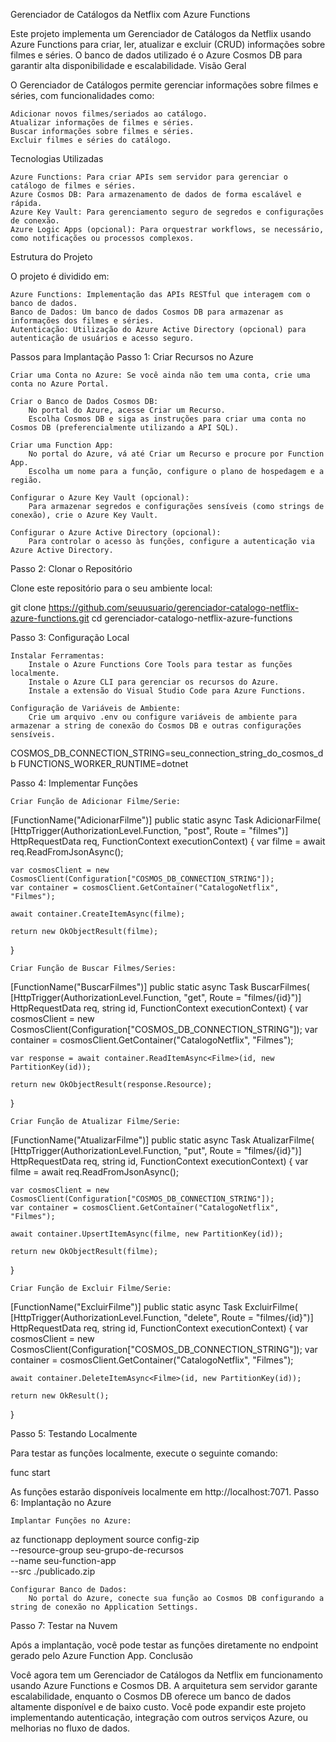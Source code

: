 Gerenciador de Catálogos da Netflix com Azure Functions

Este projeto implementa um Gerenciador de Catálogos da Netflix usando Azure Functions para criar, ler, atualizar e excluir (CRUD) informações sobre filmes e séries. O banco de dados utilizado é o Azure Cosmos DB para garantir alta disponibilidade e escalabilidade.
Visão Geral

O Gerenciador de Catálogos permite gerenciar informações sobre filmes e séries, com funcionalidades como:

    Adicionar novos filmes/seriados ao catálogo.
    Atualizar informações de filmes e séries.
    Buscar informações sobre filmes e séries.
    Excluir filmes e séries do catálogo.

Tecnologias Utilizadas

    Azure Functions: Para criar APIs sem servidor para gerenciar o catálogo de filmes e séries.
    Azure Cosmos DB: Para armazenamento de dados de forma escalável e rápida.
    Azure Key Vault: Para gerenciamento seguro de segredos e configurações de conexão.
    Azure Logic Apps (opcional): Para orquestrar workflows, se necessário, como notificações ou processos complexos.

Estrutura do Projeto

O projeto é dividido em:

    Azure Functions: Implementação das APIs RESTful que interagem com o banco de dados.
    Banco de Dados: Um banco de dados Cosmos DB para armazenar as informações dos filmes e séries.
    Autenticação: Utilização do Azure Active Directory (opcional) para autenticação de usuários e acesso seguro.

Passos para Implantação
Passo 1: Criar Recursos no Azure

    Criar uma Conta no Azure: Se você ainda não tem uma conta, crie uma conta no Azure Portal.

    Criar o Banco de Dados Cosmos DB:
        No portal do Azure, acesse Criar um Recurso.
        Escolha Cosmos DB e siga as instruções para criar uma conta no Cosmos DB (preferencialmente utilizando a API SQL).

    Criar uma Function App:
        No portal do Azure, vá até Criar um Recurso e procure por Function App.
        Escolha um nome para a função, configure o plano de hospedagem e a região.

    Configurar o Azure Key Vault (opcional):
        Para armazenar segredos e configurações sensíveis (como strings de conexão), crie o Azure Key Vault.

    Configurar o Azure Active Directory (opcional):
        Para controlar o acesso às funções, configure a autenticação via Azure Active Directory.

Passo 2: Clonar o Repositório

Clone este repositório para o seu ambiente local:

git clone https://github.com/seuusuario/gerenciador-catalogo-netflix-azure-functions.git
cd gerenciador-catalogo-netflix-azure-functions

Passo 3: Configuração Local

    Instalar Ferramentas:
        Instale o Azure Functions Core Tools para testar as funções localmente.
        Instale o Azure CLI para gerenciar os recursos do Azure.
        Instale a extensão do Visual Studio Code para Azure Functions.

    Configuração de Variáveis de Ambiente:
        Crie um arquivo .env ou configure variáveis de ambiente para armazenar a string de conexão do Cosmos DB e outras configurações sensíveis.

COSMOS_DB_CONNECTION_STRING=seu_connection_string_do_cosmos_db
FUNCTIONS_WORKER_RUNTIME=dotnet

Passo 4: Implementar Funções

    Criar Função de Adicionar Filme/Serie:

[FunctionName("AdicionarFilme")]
public static async Task<IActionResult> AdicionarFilme(
    [HttpTrigger(AuthorizationLevel.Function, "post", Route = "filmes")] HttpRequestData req,
    FunctionContext executionContext)
{
    var filme = await req.ReadFromJsonAsync<Filme>();

    var cosmosClient = new CosmosClient(Configuration["COSMOS_DB_CONNECTION_STRING"]);
    var container = cosmosClient.GetContainer("CatalogoNetflix", "Filmes");

    await container.CreateItemAsync(filme);

    return new OkObjectResult(filme);
}

    Criar Função de Buscar Filmes/Series:

[FunctionName("BuscarFilmes")]
public static async Task<IActionResult> BuscarFilmes(
    [HttpTrigger(AuthorizationLevel.Function, "get", Route = "filmes/{id}")] HttpRequestData req,
    string id,
    FunctionContext executionContext)
{
    var cosmosClient = new CosmosClient(Configuration["COSMOS_DB_CONNECTION_STRING"]);
    var container = cosmosClient.GetContainer("CatalogoNetflix", "Filmes");

    var response = await container.ReadItemAsync<Filme>(id, new PartitionKey(id));

    return new OkObjectResult(response.Resource);
}

    Criar Função de Atualizar Filme/Serie:

[FunctionName("AtualizarFilme")]
public static async Task<IActionResult> AtualizarFilme(
    [HttpTrigger(AuthorizationLevel.Function, "put", Route = "filmes/{id}")] HttpRequestData req,
    string id,
    FunctionContext executionContext)
{
    var filme = await req.ReadFromJsonAsync<Filme>();

    var cosmosClient = new CosmosClient(Configuration["COSMOS_DB_CONNECTION_STRING"]);
    var container = cosmosClient.GetContainer("CatalogoNetflix", "Filmes");

    await container.UpsertItemAsync(filme, new PartitionKey(id));

    return new OkObjectResult(filme);
}

    Criar Função de Excluir Filme/Serie:

[FunctionName("ExcluirFilme")]
public static async Task<IActionResult> ExcluirFilme(
    [HttpTrigger(AuthorizationLevel.Function, "delete", Route = "filmes/{id}")] HttpRequestData req,
    string id,
    FunctionContext executionContext)
{
    var cosmosClient = new CosmosClient(Configuration["COSMOS_DB_CONNECTION_STRING"]);
    var container = cosmosClient.GetContainer("CatalogoNetflix", "Filmes");

    await container.DeleteItemAsync<Filme>(id, new PartitionKey(id));

    return new OkResult();
}

Passo 5: Testando Localmente

Para testar as funções localmente, execute o seguinte comando:

func start

As funções estarão disponíveis localmente em http://localhost:7071.
Passo 6: Implantação no Azure

    Implantar Funções no Azure:

az functionapp deployment source config-zip \
    --resource-group seu-grupo-de-recursos \
    --name seu-function-app \
    --src ./publicado.zip

    Configurar Banco de Dados:
        No portal do Azure, conecte sua função ao Cosmos DB configurando a string de conexão no Application Settings.

Passo 7: Testar na Nuvem

Após a implantação, você pode testar as funções diretamente no endpoint gerado pelo Azure Function App.
Conclusão

Você agora tem um Gerenciador de Catálogos da Netflix em funcionamento usando Azure Functions e Cosmos DB. A arquitetura sem servidor garante escalabilidade, enquanto o Cosmos DB oferece um banco de dados altamente disponível e de baixo custo. Você pode expandir este projeto implementando autenticação, integração com outros serviços Azure, ou melhorias no fluxo de dados.
